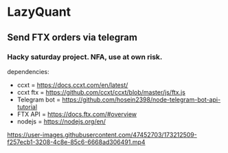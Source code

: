 # LazyQuant

## Send FTX orders via telegram
### Hacky saturday project. NFA, use at own risk.

dependencies:
- ccxt = https://docs.ccxt.com/en/latest/
- ccxt ftx = https://github.com/ccxt/ccxt/blob/master/js/ftx.js
- Telegram bot = https://github.com/hosein2398/node-telegram-bot-api-tutorial
- FTX API = https://docs.ftx.com/#overview
- nodejs = https://nodejs.org/en/


https://user-images.githubusercontent.com/47452703/173212509-f257ecb1-3208-4c8e-85c6-6668ad306491.mp4


